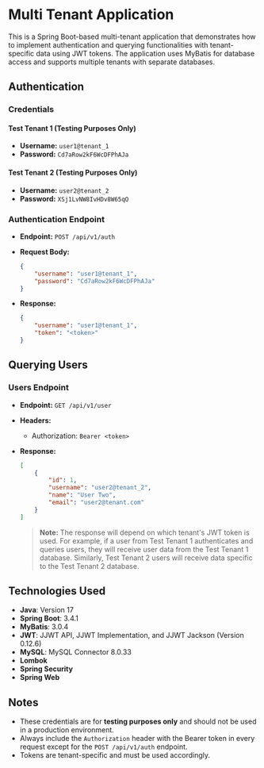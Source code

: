 # Multi Tenant Application
This is a Spring Boot-based multi-tenant application that demonstrates how to implement authentication and querying functionalities with tenant-specific data using JWT tokens. The application uses MyBatis for database access and supports multiple tenants with separate databases.

## Authentication

### Credentials

#### Test Tenant 1 (Testing Purposes Only)

- **Username:** `user1@tenant_1`
- **Password:** `Cd7aRow2kF6WcDFPhAJa`

#### Test Tenant 2 (Testing Purposes Only)

- **Username:** `user2@tenant_2`
- **Password:** `XSj1LvNW8IvHDv8W65qO`

### Authentication Endpoint

- **Endpoint:** `POST /api/v1/auth`

- **Request Body:**

  ```json
  {
      "username": "user1@tenant_1",
      "password": "Cd7aRow2kF6WcDFPhAJa"
  }
  ```

- **Response:**

  ```json
  {
      "username": "user1@tenant_1",
      "token": "<token>"
  }
  ```

## Querying Users

### Users Endpoint

- **Endpoint:** `GET /api/v1/user`

- **Headers:**

    - Authorization: `Bearer <token>`

- **Response:**

  ```json
  [
      {
          "id": 1,
          "username": "user2@tenant_2",
          "name": "User Two",
          "email": "user2@tenant.com"
      }
  ]
  ```

  > **Note:** The response will depend on which tenant's JWT token is used. For example, if a user from Test Tenant 1 authenticates and queries users, they will receive user data from the Test Tenant 1 database. Similarly, Test Tenant 2 users will receive data specific to the Test Tenant 2 database.

## Technologies Used

- **Java**: Version 17
- **Spring Boot**: 3.4.1
- **MyBatis**: 3.0.4
- **JWT**: JJWT API, JJWT Implementation, and JJWT Jackson (Version 0.12.6)
- **MySQL**: MySQL Connector 8.0.33
- **Lombok**
- **Spring Security**
- **Spring Web**

## Notes

- These credentials are for **testing purposes only** and should not be used in a production environment.
- Always include the `Authorization` header with the Bearer token in every request except for the `POST /api/v1/auth` endpoint.
- Tokens are tenant-specific and must be used accordingly.

